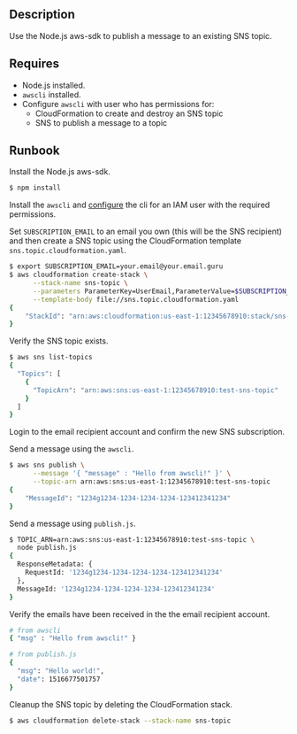 ## Description
Use the Node.js aws-sdk to publish a message to an existing SNS topic.

## Requires
* Node.js installed.
* `awscli` installed.
* Configure `awscli` with user who has permissions for:
  * CloudFormation to create and destroy an SNS topic
  * SNS to publish a message to a topic

## Runbook
Install the Node.js aws-sdk.
```bash
$ npm install
```

Install the `awscli` and [configure](https://docs.aws.amazon.com/cli/latest/userguide/cli-chap-getting-started.html#cli-quick-configuration) the cli for an IAM user with the required permissions.

Set `SUBSCRIPTION_EMAIL` to an email you own (this will be the SNS recipient) and then create a SNS topic using the CloudFormation template `sns.topic.cloudformation.yaml`.
```bash
$ export SUBSCRIPTION_EMAIL=your.email@your.email.guru
$ aws cloudformation create-stack \
      --stack-name sns-topic \
      --parameters ParameterKey=UserEmail,ParameterValue=$SUBSCRIPTION_EMAIL \
      --template-body file://sns.topic.cloudformation.yaml
{
    "StackId": "arn:aws:cloudformation:us-east-1:12345678910:stack/sns-topic/stack-resource-guid-id"
}
```

Verify the SNS topic exists.
```bash
$ aws sns list-topics
{
  "Topics": [
    {
      "TopicArn": "arn:aws:sns:us-east-1:12345678910:test-sns-topic"
    }
  ]
}
```

Login to the email recipient account and confirm the new SNS subscription.

Send a message using the `awscli`.
```bash
$ aws sns publish \
      --message '{ "message" : "Hello from awscli!" }' \
      --topic-arn arn:aws:sns:us-east-1:12345678910:test-sns-topic
{
    "MessageId": "1234g1234-1234-1234-1234-123412341234"
}
```

Send a message using `publish.js`.
```bash
$ TOPIC_ARN=arn:aws:sns:us-east-1:12345678910:test-sns-topic \
  node publish.js
{
  ResponseMetadata: {
    RequestId: '1234g1234-1234-1234-1234-123412341234'
  },
  MessageId: '1234g1234-1234-1234-1234-123412341234' 
}
```

Verify the emails have been received in the the email recipient account.

```bash
# from awscli
{ "msg" : "Hello from awscli!" }

# from publish.js
{
  "msg": "Hello world!",
  "date": 1516677501757
}
```

Cleanup the SNS topic by deleting the CloudFormation stack.
```bash
$ aws cloudformation delete-stack --stack-name sns-topic
```